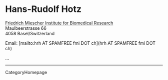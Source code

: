 # Hans-Rudolf Hotz

[Friedrich Miescher Institute for Biomedical Research](http://www.fmi.ch/) <br />
Maulbeerstrasse 66 <br />
4058 Basel/Switzerland


Email: [mailto:hrh AT SPAMFREE fmi DOT ch](hrh AT SPAMFREE fmi DOT ch)

...

----
CategoryHomepage
